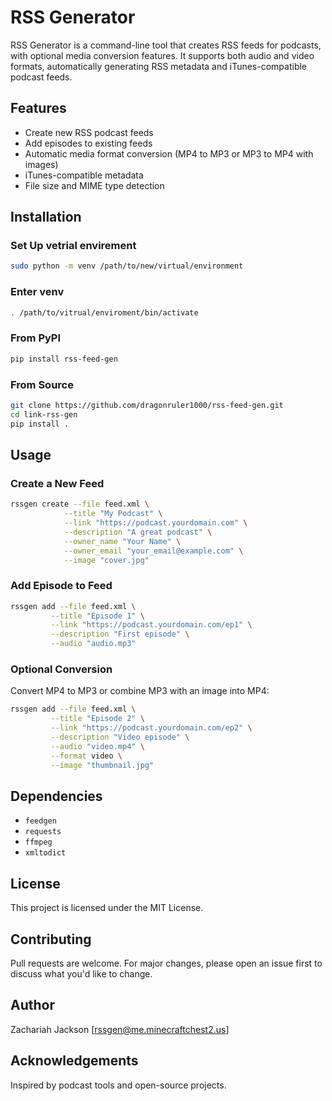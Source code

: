 # RSS Generator

RSS Generator is a command-line tool that creates RSS feeds for podcasts, with optional media conversion features. It supports both audio and video formats, automatically generating RSS metadata and iTunes-compatible podcast feeds.

## Features
- Create new RSS podcast feeds
- Add episodes to existing feeds
- Automatic media format conversion (MP4 to MP3 or MP3 to MP4 with images)
- iTunes-compatible metadata
- File size and MIME type detection

## Installation

### Set Up vetrial envirement
```bash
sudo python -m venv /path/to/new/virtual/environment
```
### Enter venv
```bash
. /path/to/vitrual/enviroment/bin/activate
```

### From PyPI
```bash
pip install rss-feed-gen
```

### From Source
```bash
git clone https://github.com/dragonruler1000/rss-feed-gen.git
cd link-rss-gen
pip install .
```

## Usage

### Create a New Feed
```bash
rssgen create --file feed.xml \
            --title "My Podcast" \
            --link "https://podcast.yourdomain.com" \
            --description "A great podcast" \
            --owner_name "Your Name" \
            --owner_email "your_email@example.com" \
            --image "cover.jpg"
```

### Add Episode to Feed
```bash
rssgen add --file feed.xml \
         --title "Episode 1" \
         --link "https://podcast.yourdomain.com/ep1" \
         --description "First episode" \
         --audio "audio.mp3"
```

### Optional Conversion
Convert MP4 to MP3 or combine MP3 with an image into MP4:
```bash
rssgen add --file feed.xml \
         --title "Episode 2" \
         --link "https://podcast.yourdomain.com/ep2" \
         --description "Video episode" \
         --audio "video.mp4" \
         --format video \
         --image "thumbnail.jpg"
```

## Dependencies
- `feedgen`
- `requests`
- `ffmpeg`
- `xmltodict`

## License
This project is licensed under the MIT License.

## Contributing
Pull requests are welcome. For major changes, please open an issue first to discuss what you'd like to change.

## Author
Zachariah Jackson
[rssgen@me.minecraftchest2.us]

## Acknowledgements
Inspired by podcast tools and open-source projects.

